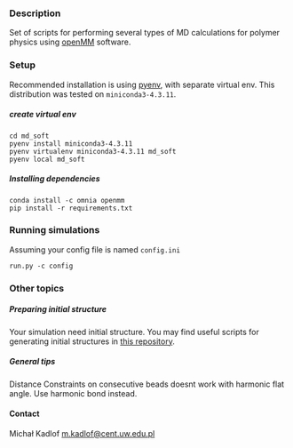 ### Description ###

Set of scripts for performing several types of MD calculations for polymer physics using [openMM](http://openmm.org/) software.

### Setup ###

Recommended installation is using [pyenv](https://github.com/pyenv/pyenv-installer), with separate virtual env.
This distribution was tested on `miniconda3-4.3.11`.

##### create virtual env

    cd md_soft
    pyenv install miniconda3-4.3.11
    pyenv virtualenv miniconda3-4.3.11 md_soft
    pyenv local md_soft

##### Installing dependencies

    conda install -c omnia openmm
    pip install -r requirements.txt

### Running simulations
Assuming your config file is named `config.ini`

    run.py -c config 

### Other topics

##### Preparing initial structure
Your simulation need initial structure. You may find useful scripts for generating initial structures in [this repository](https://bitbucket.org/mkadlof/structuregenerator).

##### General tips
Distance Constraints on consecutive beads doesnt work with harmonic flat angle. Use harmonic bond instead. 

#### Contact
Michał Kadlof <m.kadlof@cent.uw.edu.pl>